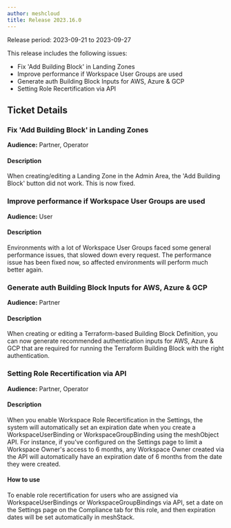 ```yaml
---
author: meshcloud
title: Release 2023.16.0
---
```


Release period: 2023-09-21 to 2023-09-27

This release includes the following issues:
* Fix 'Add Building Block' in Landing Zones
* Improve performance if Workspace User Groups are used
* Generate auth Building Block Inputs for AWS, Azure & GCP
* Setting Role Recertification via API
<!--truncate-->

## Ticket Details
### Fix 'Add Building Block' in Landing Zones
**Audience:** Partner, Operator<br>

#### Description
When creating/editing a Landing Zone in the Admin Area, the 'Add Building Block' button did not work. This is now fixed.

### Improve performance if Workspace User Groups are used
**Audience:** User<br>

#### Description
Environments with a lot of Workspace User Groups faced some general performance issues, that slowed down
every request. The performance issue has been fixed now, so affected environments will perform much better
again.

### Generate auth Building Block Inputs for AWS, Azure & GCP
**Audience:** Partner<br>

#### Description
When creating or editing a Terraform-based Building Block Definition, you can now generate recommended 
authentication inputs for AWS, Azure & GCP that are required for running the Terraform Building Block 
with the right authentication.

### Setting Role Recertification via API
**Audience:** Partner, Operator<br>

#### Description
When you enable Workspace Role Recertification in the Settings, the system
will automatically set an expiration date when you create a
WorkspaceUserBinding or WorkspaceGroupBinding using the meshObject API. For
instance, if you've configured on the Settings page to limit a Workspace
Owner's access to 6 months, any Workspace Owner created via the API will
automatically have an expiration date of 6 months from the date they were
created.

#### How to use
To enable role recertification for users who are assigned via
WorkspaceUserBindings or WorkspaceGroupBindings via API, set a date on the
Settings page on the Compliance tab for this role, and then expiration dates
will be set automatically in meshStack.

